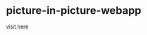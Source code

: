 # picture-in-picture-webapp
<a href="https://picture-in-picture-chaurasiya.netlify.app/">visit here </a>
